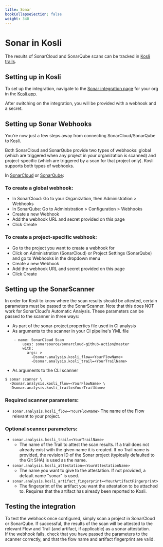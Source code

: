 ```yaml
---
title: Sonar
bookCollapseSection: false
weight: 340
---
```

# Sonar in Kosli

The results of SonarCloud and SonarQube scans can be tracked in [Kosli trails](/getting_started/trails/).

## Setting up in Kosli

To set up the integration, navigate to the [Sonar integration page](https://app.kosli.com/cyber-dojo/integrations/sonar/) for your org in the [Kosli app](https://app.kosli.com/).

After switching on the integration, you will be provided with a webhook and a secret.

## Setting up Sonar Webhooks

You're now just a few steps away from connecting SonarCloud/SonarQube to Kosli.

Both SonarCloud and SonarQube provide two types of webhooks: global (which are triggered when any project in your organization is scanned) and project-specific (which are triggered by a scan for that project only). Kosli supports both types of webhooks.

In [SonarCloud](https://sonarcloud.io/) or [SonarQube](https://sonarqube.org):

### To create a global webhook:

- In SonarCloud: Go to your Organization, then Administration > Webhooks
- In SonarQube: Go to Administration > Configuration > Webhooks
- Create a new Webhook
- Add the webhook URL and secret provided on this page
- Click Create

### To create a project-specific webhook:

- Go to the project you want to create a webhook for
- Click on Administration (SonarCloud) or Project Settings (SonarQube) and go to Webhooks in the dropdown menu
- Create a new Webhook
- Add the webhook URL and secret provided on this page
- Click Create

## Setting up the SonarScanner

In order for Kosli to know where the scan results should be attested, certain parameters must be passed to the SonarScanner. Note that this does NOT work for SonarCloud's Automatic Analysis.
These parameters can be passed to the scanner in three ways:
- As part of the sonar-project.properties file used in CI analysis
- As arguments to the scanner in your CI pipeline's YML file
```shell
    - name: SonarCloud Scan
        uses: sonarsource/sonarcloud-github-action@master
        with:
          args: >
            -Dsonar.analysis.kosli_flow=<YourFlowName>
            -Dsonar.analysis.kosli_trail=<YourTrailName>
```
- As arguments to the CLI scanner
```shell
$ sonar scanner \
  -Dsonar.analysis.kosli_flow=<YourFlowName> \
  -Dsonar.analysis.kosli_trail=<YourTrailName> 
```

### Required scanner parameters:
- `sonar.analysis.kosli_flow=<YourFlowName>`
The name of the Flow relevant to your project. 

### Optional scanner parameters:
- `sonar.analysis.kosli_trail=<YourTrailName>`
    - The name of the Trail to attest the scan results. If a trail does not already exist with the given name it is created. If no Trail name is provided, the revision ID of the Sonar project (typically defaulted to the Git SHA) is used as the name.
- `sonar.analysis.kosli_attestation=<YourAttestationName>`
    - The name you want to give to the attestation. If not provided, a default name "sonar" is used.
- `sonar.analysis.kosli_artifact_fingerprint=<YourArtifactFingerprint>`
    - The fingerprint of the artifact you want the attestation to be attached to. Requires that the artifact has already been reported to Kosli.

## Testing the integration

To test the webhook once configured, simply scan a project in SonarCloud or SonarQube. If successful, the results of the scan will be attested to the relevant Flow and Trail (and artifact, if applicable) as a sonar attestation. <br>
If the webhook fails, check that you have passed the parameters to the scanner correctly, and that the flow name and artifact fingerprint are valid.